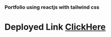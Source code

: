 ### Portfolio using reactjs with tailwind css

# Deployed Link [ClickHere](https://flourishing-marigold-c2b28f.netlify.app)
